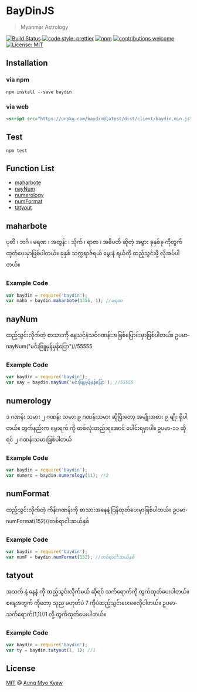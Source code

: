 # BayDinJS

> Myanmar Astrology

[![Build Status][travis]][travis-url]
[![code style: prettier][prettier]][prettier-url]
[![npm][npm-download]][npm-dl-url]
[![contributions welcome][contri]][contri-url]
[![License: MIT][license]][license-url]

## Installation

### via npm

```shell
npm install --save baydin
```

### via web

```html
<script src="https://unpkg.com/baydin@latest/dist/client/baydin.min.js"></script>
```

## Test

```shell
npm test
```

## Function List

- [maharbote](#maharbote)
- [nayNum](#nayNum)
- [numerology](#numerology)
- [numFormat](#numFormat)
- [tatyout](#tatyout)

## maharbote

ပုတိ ၊ ဘင်္ဂ ၊ မရဏ ၊ အထွန်း ၊ သိုက် ၊ ရာဇာ ၊ အဓိပတိ ဆိုတဲ့ အဖွား ခုနှစ်ခု ကိုတွက်ထုတ်ပေးမှာဖြစ်ပါတယ်။ ခုနှစ် သက္ကရာဇ်ရယ် မွေးနံ ရယ်ကို ထည့်သွင်းဖို့ လိုအပ်ပါတယ်။

### Example Code

```javascript
var baydin = require('baydin');
var mahb = baydin.maharbote(1356, 1); //မရဏ
```

## nayNum

ထည့်သွင်းလိုက်တဲ့ စာသားကို နေ့သင့်နံသင်ဂဏန်းအဖြစ်ပြောင်းမှာဖြစ်ပါတယ်။ ဥပမာ-nayNum("မင်းဖြူမှန်မှန်ပြော")//55555

### Example Code

```javascript
var baydin = require('baydin');
var nay = baydin.nayNum('မင်းဖြူမှန်မှန်ပြော'); //55555
```

## numerology

၁ ဂဏန်း သမား ၂ ဂဏန်း သမား ၉ ဂဏန်းသမား ဆိုပြီးတော့ အမျိုးအစား ၉ မျိုး ရှိပါတယ်။ တွက်နည်းက မွေးရက် ကို တစ်လုံးတည်းရအောင် ပေါင်းရမှာပါ။ ဥပမာ-၁၁ ဆိုရင် ၂ ဂဏန်းသမားဖြစ်ပါတယ်

### Example Code

```javascript
var baydin = require('baydin');
var numero = baydin.numerology(11); //2
```

## numFormat

ထည့်သွင်းလိုက်တဲ့ ကိန်းဂဏန်းကို စာသားအနေနဲ့ ပြန်ထုတ်ပေးမှာဖြစ်ပါတယ်။ ဥပမာ-numFormat(152)//တစ်ရာငါးဆယ်နှစ်

### Example Code

```javascript
var baydin = require('baydin');
var numF = baydin.numFormat(152); //တစ်ရာငါးဆယ်နှစ်
```

## tatyout

အသက် နဲ့ နေ့နံ ကို ထည့်သွင်းလိုက်မယ် ဆိုရင် သက်ရောက်ကို တွက်ထုတ်ပေးပါတယ်။ စနေ့အတွက် ကိုတော့ သုည မဟုတ်ပဲ 7 ကိုပဲထည့်သွင်းပေးစေလိုပါတယ်။ ဥပမာ-သက်ရောက်(1,1)//1 လို့ တွက်ထုတ်ပေးပါတယ်။

### Example Code

```javascript
var baydin = require('baydin');
var ty = baydin.tatyout(1, 1); //1
```

## License

[MIT](./LICENSE) @ [Aung Myo Kyaw](https://github.com/AungMyoKyaw/)

[contri]: https://img.shields.io/badge/contributions-welcome-brightgreen.svg?style=flat-square
[contri-url]: https://github.com/AungMyoKyaw/BayDin/issues
[travis]: https://img.shields.io/travis/AungMyoKyaw/BayDin/master.svg?style=flat-square
[travis-url]: https://travis-ci.org/AungMyoKyaw/BayDin
[npm-download]: https://img.shields.io/npm/dt/baydin.svg?style=flat-square
[npm-dl-url]: https://www.npmjs.com/package/baydin
[license]: https://img.shields.io/badge/License-MIT-brightgreen.svg?style=flat-square
[license-url]: https://opensource.org/licenses/MIT
[prettier]: https://img.shields.io/badge/code_style-prettier-ff69b4.svg?style=flat-square
[prettier-url]: https://github.com/prettier/prettier
